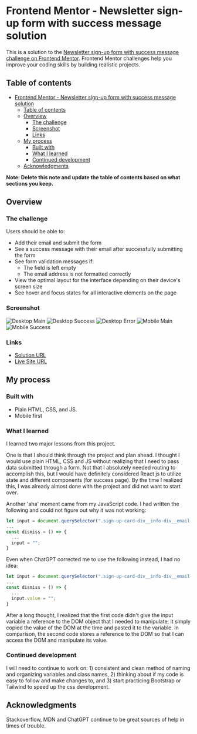 # Frontend Mentor - Newsletter sign-up form with success message solution

This is a solution to the [Newsletter sign-up form with success message challenge on Frontend Mentor](https://www.frontendmentor.io/challenges/newsletter-signup-form-with-success-message-3FC1AZbNrv). Frontend Mentor challenges help you improve your coding skills by building realistic projects. 

## Table of contents

- [Frontend Mentor - Newsletter sign-up form with success message solution](#frontend-mentor---newsletter-sign-up-form-with-success-message-solution)
  - [Table of contents](#table-of-contents)
  - [Overview](#overview)
    - [The challenge](#the-challenge)
    - [Screenshot](#screenshot)
    - [Links](#links)
  - [My process](#my-process)
    - [Built with](#built-with)
    - [What I learned](#what-i-learned)
    - [Continued development](#continued-development)
  - [Acknowledgments](#acknowledgments)

**Note: Delete this note and update the table of contents based on what sections you keep.**

## Overview

### The challenge

Users should be able to:

- Add their email and submit the form
- See a success message with their email after successfully submitting the form
- See form validation messages if:
  - The field is left empty
  - The email address is not formatted correctly
- View the optimal layout for the interface depending on their device's screen size
- See hover and focus states for all interactive elements on the page

### Screenshot

![Desktop Main](./design/solution-desktop-main.png)
![Desktop Success](./design/solution-desktop-success.png)
![Desktop Error](./design/solution-error.png)
![Mobile Main](./design/solution-mobile-main.png)
![Mobile Success](./design/solution-mobile-success.png)

### Links

- [Solution URL](https://github.com/danheecho1/FEM_results-summary-component)
- [Live Site URL](https://fem-newsletter-sign-up-form-with-success-message.vercel.app/)

## My process

### Built with

- Plain HTML, CSS, and JS.
- Mobile first


### What I learned

I learned two major lessons from this project. 

One is that I should think through the project and plan ahead. I thought I would use plain HTML, CSS and JS without realizing that I need to pass data submitted through a form. Not that I absolutely needed routing to accomplish this, but I would have definitely considered React js to utilize state and different components (for success page). By the time I realized this, I was already almost done with the project and did not want to start over. 

Another 'aha' moment came from my JavaScript code. I had written the following and could not figure out why it was not working: 

```js
let input = document.querySelector(".sign-up-card-div__info-div__email-div__input").value;
...
const dismiss = () => {
  ...
  input = "";
}
```

Even when ChatGPT corrected me to use the following instead, I had no idea: 

```js
let input = document.querySelector(".sign-up-card-div__info-div__email-div__input");
...
const dismiss = () => {
  ...
  input.value = "";
}
```
After a long thought, I realized that the first code didn't give the input variable a reference to the DOM object that I needed to manipulate; it simply copied the value of the DOM at the time and pasted it to the variable. In comparison, the second code stores a reference to the DOM so that I can access the DOM and manipulate its value. 

### Continued development

I will need to continue to work on: 1) consistent and clean method of naming and organizing variables and class names, 2) thinking about if my code is easy to follow and make changes to, and 3) start practicing Bootstrap or Tailwind to speed up the css development. 

## Acknowledgments

Stackoverflow, MDN and ChatGPT continue to be great sources of help in times of trouble. 